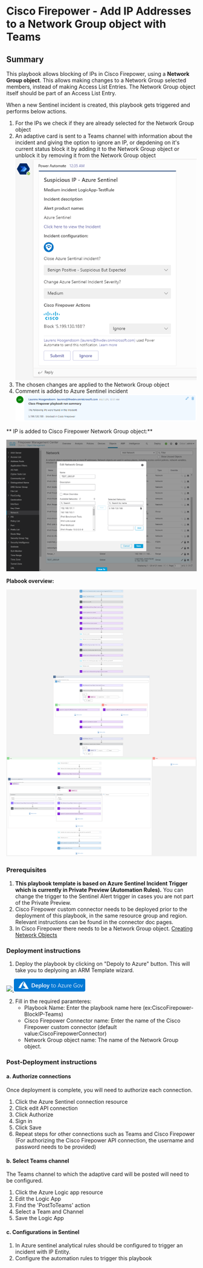 # Cisco Firepower - Add IP Addresses to a Network Group object with Teams

## Summary

This playbook allows blocking of IPs in Cisco Firepower, using a **Network Group object**. This allows making changes to a Network Group selected members, instead of making Access List Entries. The Network Group object itself should be part of an Access List Entry.

When a new Sentinel incident is created, this playbook gets triggered and performs below actions.
1. For the IPs we check if they are already selected for the Network Group object
2. An adaptive card is sent to a Teams channel with information about the incident and giving the option to ignore an IP, or depdening on it's current status block it by adding it to the Network Group object or unblock it by removing it from the Network Group object
    ![Teams Adaptive Card preview](./Images/BlockIP-Teams-AdaptiveCard.png)
3. The chosen changes are applied to the Network Group object
3. Comment is added to Azure Sentinel incident
    ![Azure Sentinel comment](./Images/BlockIP-Teams-AzureSentinel-Comments.png)

** IP is added to Cisco Firepower Network Group object:**

![Cisco Firepower Network Group object](./Images/BlockIP-Teams-CiscoFirepowerAdd.png)

**Plabook overview:**

![Playbook overview](./Images/BlockIP-Teams-LogicApp.png)


### Prerequisites
1. **This playbook template is based on Azure Sentinel Incident Trigger which is currently in Private Preview (Automation Rules).** You can change the trigger to the Sentinel Alert trigger in cases you are not part of the Private Preview.
2. Cisco Firepower custom connector needs to be deployed prior to the deployment of this playbook, in the same resource group and region. Relevant instructions can be found in the connector doc pages.
3. In Cisco Firepower there needs to be a Network Group object. [Creating Network Objects](https://www.cisco.com/c/en/us/td/docs/security/firepower/630/configuration/guide/fpmc-config-guide-v63/reusable_objects.html#ariaid-title15)

<a name="deployment-instructions"></a>
### Deployment instructions 
1. Deploy the playbook by clicking on "Depoly to Azure" button. This will take you to deplyoing an ARM Template wizard.

<a href="https://portal.azure.com/#create/Microsoft.Template/uri/https%3A%2F%2Fraw.githubusercontent.com%2FAzure%2FAzure-Sentinel%2Fmaster%2FPlaybooks%2FCiscoFirepower%2FCiscoFirepower-BlockIP-Teams%2Fazuredeploy.json" target="_blank">
    <img src="https://aka.ms/deploytoazurebutton"/>
</a>

<a href="https://portal.azure.us/#create/Microsoft.Template/uri/https%3A%2F%2Fraw.githubusercontent.com%2FAzure%2FAzure-Sentinel%2Fmaster%2FPlaybooks%2FCiscoFirepower%2FCiscoFirepower-BlockIP-Teams%2Fazuredeploy.json" target="_blank">
   <img src="https://raw.githubusercontent.com/Azure/azure-quickstart-templates/master/1-CONTRIBUTION-GUIDE/images/deploytoazuregov.png"/>
</a>

2. Fill in the required paramteres:
    * Playbook Name: Enter the playbook name here (ex:CiscoFirepower-BlockIP-Teams)
    * Cisco Firepower Connector name: Enter the name of the Cisco Firepower custom connector (default value:CiscoFirepowerConnector)
    * Network Group object name: The name of the Network Group object.

### Post-Deployment instructions 
#### a. Authorize connections
Once deployment is complete, you will need to authorize each connection.
1.	Click the Azure Sentinel connection resource
2.	Click edit API connection
3.	Click Authorize
4.	Sign in
5.	Click Save
6.	Repeat steps for other connections such as Teams and Cisco Firepower (For authorizing the Cisco Firepower API connection, the username and password needs to be provided)

#### b. Select Teams channel
The Teams channel to which the adaptive card will be posted will need to be configured.
1. Click the Azure Logic app resource
2. Edit the Logic App
3. Find the 'PostToTeams' action
4. Select a Team and Channel
5. Save the Logic App

#### c. Configurations in Sentinel
1. In Azure sentinel analytical rules should be configured to trigger an incident with IP Entity.
2. Configure the automation rules to trigger this playbook
